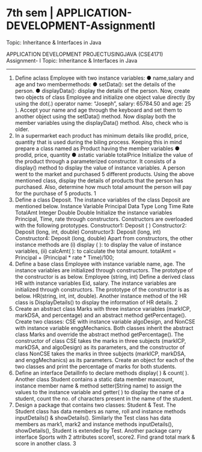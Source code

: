 # 7th sem | APPLICATION-DEVELOPMENT-AssignmentI
 Topic: Inheritance &amp; Interfaces in Java

 APPLICATION DEVELOPMENT PROJECTUSINGJAVA
 (CSE4171)
 Assignment- I
 Topic: Inheritance & Interfaces in Java
 ________________________________________________________________________________
 1. Define aclass Employee with two instance variables:
 ● name,salary and age
 and two membermethods:
 ● setData(): set the details of the person.
 ● displayData(): display the details of the person.
 Now, create two objects of class Employee and initialize one object value
 directly (by using the dot(.) operator name: “Joseph”, salary: 65784.50 and
 age: 25 ). Accept your name and age through the keyboard and set them to
 another object using the setData() method.
 Now display both the member variables using the displayData() method.
 Also, check who is older.
 2. In a supermarket each product has minimum details like prodId, price,
 quantity that is used during the biling process. Keeping this in mind
 prepare a class named as Product having the member variables
 ● prodId, price, quantity
 ● astatic variable totalPrice
 Initialize the value of the product through a parameterized constructor. It
 consists of a display() method to display the value of instance variables. A
 person went to the market and purchased 5 different products. Using the
 above mentioned class, display the details of products that the person has
 purchased. Also, determine how much total amount the person will pay for
 the purchase of 5 products.
 1
3. Define a class Deposit. The instance variables of the class Deposit are
 mentioned below.
 Instance Variable
 Principal
 Data Type
 Long
 Time
 Rate
 TotalAmt
 Integer
 Double
 Double
 Initialize the instance variables Principal, Time, rate through constructors.
 Constructors are overloaded with the following prototypes.
 Constructor1: Deposit ( )
 Constructor2: Deposit (long, int, double)
 Constructor3: Deposit (long, int)
 Constructor4: Deposit (long, double)
 Apart from constructors, the other instance methods are (i) display ( ): to
 display the value of instance variables, (ii) calcAmt( ): to calculate the total
 amount. totalAmt = Principal + (Principal * rate * Time)/100;
 4. Define a base class Employee with instance variable name, age. The
 instance variables are initialized through constructors. The prototype of the
 constructor is as below.
 Employee (string, int)
 Define a derived class HR with instance variables Eid, salary. The instance
 variables are initialized through constructors. The prototype of the
 constructor is as below.
 HR(string, int, int, double).
 Another instance method of the HR class is DisplayDetails() to display the
 information of HR details.
 2
5. Create an abstract class Marks with three instance variables (markICP,
 markDSA, and percentage) and an abstract method getPercentage().
 Create two classes: CSE with instance variable algoDesign, and NonCSE
 with instance variable enggMechanics. Both classes inherit the abstract
 class Marks and override the abstract method getPercentage(). The
 constructor of class CSE takes the marks in three subjects (markICP,
 markDSA, and algoDesign) as its parameters, and the constructor of class
 NonCSE takes the marks in three subjects (markICP, markDSA, and
 enggMechanics) as its parameters. Create an object for each of the two
 classes and print the percentage of marks for both students.
 6. Define an interface DetailInfo to declare methods display( ) & count( ).
 Another class Student contains a static data member maxcount, instance
 member name & method setter(String name) to assign the values to the
 instance variable and getter( ) to display the name of a student, count the
 no. of characters present in the name of the student.
 7. Design a package that contains two classes: Student & Test. The Student
 class has data members as name, roll and instance methods inputDetails()
 & showDetails(). Similarly the Test class has data members as mark1,
 mark2 and instance methods inputDetails(), showDetails(), Student is
 extended by Test. Another package carry interface Sports with 2 attributes
 score1, score2. Find grand total mark & score in another class.
 3
